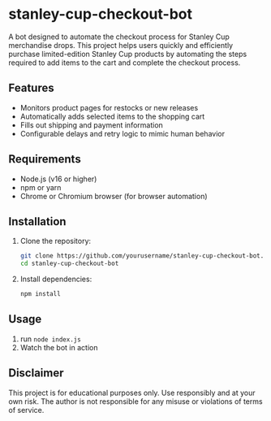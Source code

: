 # stanley-cup-checkout-bot

A bot designed to automate the checkout process for Stanley Cup merchandise drops. This project helps users quickly and efficiently purchase limited-edition Stanley Cup products by automating the steps required to add items to the cart and complete the checkout process.

## Features

- Monitors product pages for restocks or new releases
- Automatically adds selected items to the shopping cart
- Fills out shipping and payment information
- Configurable delays and retry logic to mimic human behavior

## Requirements

- Node.js (v16 or higher)
- npm or yarn
- Chrome or Chromium browser (for browser automation)

## Installation

1. Clone the repository:
    ```bash
    git clone https://github.com/yourusername/stanley-cup-checkout-bot.git
    cd stanley-cup-checkout-bot
    ```
2. Install dependencies:
    ```bash
    npm install
    ```

## Usage

1. run ```node index.js```
2. Watch the bot in action


## Disclaimer

This project is for educational purposes only. Use responsibly and at your own risk. The author is not responsible for any misuse or violations of terms of service.
